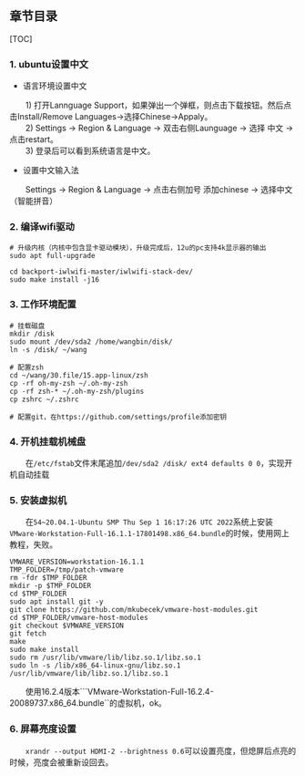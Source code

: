 
## 章节目录

[TOC]

### 1. ubuntu设置中文

+ 语言环境设置中文

&emsp;&emsp;1) 打开Lannguage Support，如果弹出一个弹框，则点击下载按钮。然后点击Install/Remove Languages->选择Chinese->Appaly。  
&emsp;&emsp;2) Settings -> Region & Language -> 双击右侧Launguage -> 选择 中文 -> 点击restart。  
&emsp;&emsp;3) 登录后可以看到系统语言是中文。

+ 设置中文输入法

&emsp;&emsp;Settings -> Region & Language -> 点击右侧加号 添加chinese -> 选择中文（智能拼音）

### 2. 编译wifi驱动

```shell
# 升级内核（内核中包含显卡驱动模块），升级完成后，12u的pc支持4k显示器的输出
sudo apt full-upgrade

cd backport-iwlwifi-master/iwlwifi-stack-dev/
sudo make install -j16
```

### 3. 工作环境配置

```shell
# 挂载磁盘
mkdir /disk
sudo mount /dev/sda2 /home/wangbin/disk/
ln -s /disk/ ~/wang

# 配置zsh
cd ~/wang/30.file/15.app-linux/zsh
cp -rf oh-my-zsh ~/.oh-my-zsh
cp -rf zsh-* ~/.oh-my-zsh/plugins
cp zshrc ~/.zshrc

# 配置git，在https://github.com/settings/profile添加密钥
```

### 4. 开机挂载机械盘

&emsp;&emsp;在```/etc/fstab```文件末尾追加```/dev/sda2 /disk/ ext4 defaults 0 0```，实现开机自动挂载

### 5. 安装虚拟机

&emsp;&emsp;在```54~20.04.1-Ubuntu SMP Thu Sep 1 16:17:26 UTC 2022```系统上安装```VMware-Workstation-Full-16.1.1-17801498.x86_64.bundle```的时候，使用网上教程，失败。

```shell
VMWARE_VERSION=workstation-16.1.1
TMP_FOLDER=/tmp/patch-vmware
rm -fdr $TMP_FOLDER
mkdir -p $TMP_FOLDER
cd $TMP_FOLDER
sudo apt install git -y
git clone https://github.com/mkubecek/vmware-host-modules.git
cd $TMP_FOLDER/vmware-host-modules
git checkout $VMWARE_VERSION
git fetch
make
sudo make install
sudo rm /usr/lib/vmware/lib/libz.so.1/libz.so.1
sudo ln -s /lib/x86_64-linux-gnu/libz.so.1 /usr/lib/vmware/lib/libz.so.1/libz.so.1
```

&emsp;&emsp;使用16.2.4版本```VMware-Workstation-Full-16.2.4-20089737.x86_64.bundle``的虚拟机，ok。

### 6. 屏幕亮度设置

&emsp;&emsp;```xrandr --output HDMI-2 --brightness 0.6```可以设置亮度，但熄屏后点亮的时候，亮度会被重新设回去。